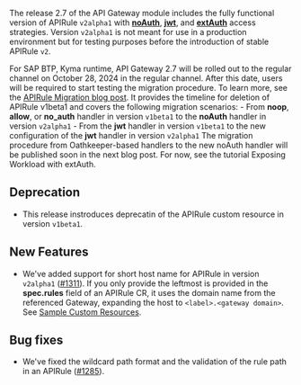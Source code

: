 
The release 2.7 of the API Gateway module includes the fully functional version of APIRule `v2alpha1` with [**noAuth**](https://kyma-project.io/#/api-gateway/user/custom-resources/apirule/v2alpha1/04-15-api-rule-access-strategies?id=configuration-of-the-noauth-access-strategy), [**jwt**](https://kyma-project.io/#/api-gateway/user/custom-resources/apirule/v2alpha1/04-15-api-rule-access-strategies?id=configuration-of-the-jwt-access-strategy), and [**extAuth**](https://kyma-project.io/#/api-gateway/user/custom-resources/apirule/v2alpha1/04-15-api-rule-access-strategies?id=configuration-of-the-extauth-access-strategy) access strategies. Version `v2alpha1` is not meant for use in a production environment but for testing purposes before the introduction of stable APIRule `v2`. 

For SAP BTP, Kyma runtime, API Gateway 2.7 will be rolled out to the regular channel on October 28, 2024 in the regular channel. After this date, users will be required to start testing the migration procedure. To learn more, see the [APIRule Migration blog post](https://community.sap.com/t5/technology-blogs-by-sap/sap-btp-kyma-runtime-apirule-migration-noauth-and-jwt-handlers/ba-p/13882833). It provides the timeline for deletion of APIRule v1beta1 and covers the following migration scenarios:
    - From **noop**, **allow**, or **no_auth** handler in version `v1beta1` to the **noAuth** handler in version `v2alpha1`
    - From the **jwt** handler in version `v1beta1` to the new configuration of the **jwt** handler in version `v2alpha1`
The migration procedure from Oathkeeper-based handlers to the new noAuth handler will be published soon in the next blog post. For now, see the tutorial Exposing Workload with extAuth.

## Deprecation

- This release instroduces deprecatin of the APIRule custom resource in version `v1beta1`.

## New Features

- We've added support for short host name for APIRule in version `v2alpha1` ([#1311](https://github.com/kyma-project/api-gateway/pull/1311)). If you only provide the leftmost is provided in the **spec.rules** field of an APIRule CR, it uses the domain name from the referenced Gateway, expanding the host to `<label>.<gateway domain>`. See [Sample Custom Resources](https://kyma-project.io/#/api-gateway/user/custom-resources/apirule/v2alpha1/04-10-apirule-custom-resource?id=sample-custom-resource).

## Bug fixes

- We've fixed the wildcard path format and the validation of the rule path in an APIRule ([#1285](https://github.com/kyma-project/api-gateway/pull/1285)).
